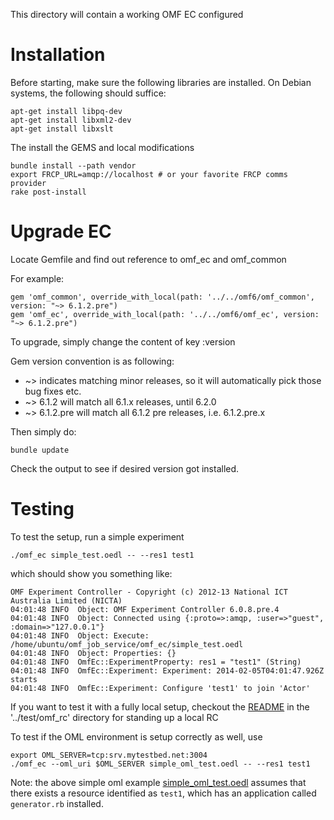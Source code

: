 
This directory will contain a working OMF EC configured

# Installation

Before starting, make sure the following libraries are installed. On Debian systems, the following should suffice:

    apt-get install libpq-dev
    apt-get install libxml2-dev
    apt-get install libxslt

The install the GEMS and local modifications

    bundle install --path vendor
    export FRCP_URL=amqp://localhost # or your favorite FRCP comms provider
    rake post-install

# Upgrade EC

Locate Gemfile and find out reference to omf\_ec and omf\_common

For example:

    gem 'omf_common', override_with_local(path: '../../omf6/omf_common', version: "~> 6.1.2.pre")
    gem 'omf_ec', override_with_local(path: '../../omf6/omf_ec', version: "~> 6.1.2.pre")

To upgrade, simply change the content of key :version

Gem version convention is as following:

* ~> indicates matching minor releases, so it will automatically pick those bug fixes etc.
* ~> 6.1.2 will match all 6.1.x releases, until 6.2.0
* ~> 6.1.2.pre will match all 6.1.2 pre releases, i.e. 6.1.2.pre.x

Then simply do:

    bundle update

Check the output to see if desired version got installed.


# Testing

To test the setup, run a simple experiment

    ./omf_ec simple_test.oedl -- --res1 test1

which should show you something like:

    OMF Experiment Controller - Copyright (c) 2012-13 National ICT Australia Limited (NICTA)
    04:01:48 INFO  Object: OMF Experiment Controller 6.0.8.pre.4
    04:01:48 INFO  Object: Connected using {:proto=>:amqp, :user=>"guest", :domain=>"127.0.0.1"}
    04:01:48 INFO  Object: Execute: /home/ubuntu/omf_job_service/omf_ec/simple_test.oedl
    04:01:48 INFO  Object: Properties: {}
    04:01:48 INFO  OmfEc::ExperimentProperty: res1 = "test1" (String)
    04:01:48 INFO  OmfEc::Experiment: Experiment: 2014-02-05T04:01:47.926Z starts
    04:01:48 INFO  OmfEc::Experiment: Configure 'test1' to join 'Actor'

If you want to test it with a fully local setup, checkout the [README](../test/omf_rc/README.md)
in the '../test/omf_rc' directory for standing up a local RC

To test if the OML environment is setup correctly as well, use

    export OML_SERVER=tcp:srv.mytestbed.net:3004
    ./omf_ec --oml_uri $OML_SERVER simple_oml_test.oedl -- --res1 test1

Note: the above simple oml example [simple_oml_test.oedl](./simple_oml_test.oedl)
assumes that there exists a resource identified as `test1`, which has an
application called `generator.rb` installed.
